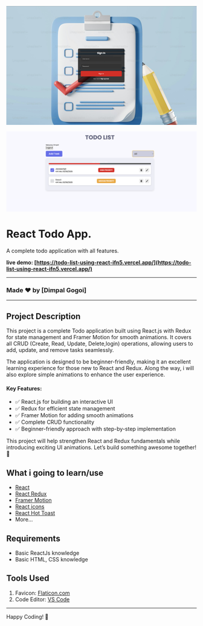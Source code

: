 ![React Todo App](./banner0.png)



![React Todo App](./banner1.png)

# React Todo App.

A complete todo application with all features.

**live demo: [https://todo-list-using-react-ifn5.vercel.app/](https://todo-list-using-react-ifn5.vercel.app/)**

---

### Made ❤️ by [Dimpal Gogoi]

---

## Project Description

This project is a complete Todo application built using React.js with Redux for state management and Framer Motion for smooth animations. It covers all CRUD (Create, Read, Update, Delete,login) operations, allowing users to add, update, and remove tasks seamlessly.

The application is designed to be beginner-friendly, making it an excellent learning experience for those new to React and Redux. Along the way, i will also explore simple animations to enhance the user experience.

#### Key Features:
- ✅ React.js for building an interactive UI
- ✅ Redux for efficient state management
- ✅ Framer Motion for adding smooth animations
- ✅ Complete CRUD functionality
- ✅ Beginner-friendly approach with step-by-step implementation

This project will help strengthen React and Redux fundamentals while introducing exciting UI animations. Let’s build something awesome together! 🚀

## What i going to learn/use

- [React](https://reactjs.org/)
- [React Redux](https://redux.js.org/)
- [Framer Motion](https://framer.com/motion/)
- [React icons](https://react-icons.netlify.com/)
- [React Hot Toast](https://react-hot-toast.com/)
- More...

## Requirements

- Basic ReactJs knowledge
- Basic HTML, CSS knowledge

## Tools Used

1. Favicon: [Flaticon.com](https://www.flaticon.com/)
1. Code Editor: [VS Code](https://code.visualstudio.com/)

---

Happy Coding! 🚀
